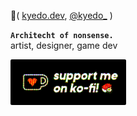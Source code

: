 🍣( [kyedo.dev](https://kyedo.dev), [@kyedo_](https://twitter.com/i/user/937220918912225280) )  

**`Architecht of nonsense.`**  
artist, designer, game dev

<a href="https://ko-fi.com/kyedo"><img src="https://raw.githubusercontent.com/KyeDoesnt/KyeDoesnt/main/assets/kofi.png" width="185px" alt="support me on kofi!"></a>



<!---
KyeDoesnt/KyeDoesnt is a ✨ special ✨ repository because its `README.md` (this file) appears on your GitHub profile.
You can click the Preview link to take a look at your changes.
--->

